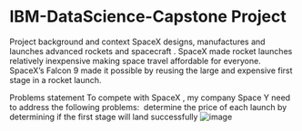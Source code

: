 # IBM-DataScience-Capstone Project 
Project background and context
SpaceX designs, manufactures and launches advanced rockets and spacecraft . 
SpaceX made rocket launches relatively inexpensive making space travel affordable for everyone. 
SpaceX’s Falcon 9 made it possible by reusing the large and expensive first stage in a rocket launch. 

Problems statement
To compete with SpaceX , my company Space Y need to address the following problems: 
determine the price of each launch by determining 
if the first stage will land successfully
![image](https://user-images.githubusercontent.com/17914589/144726765-526d1f3c-dc5e-4e41-9108-9928821a944e.png)

